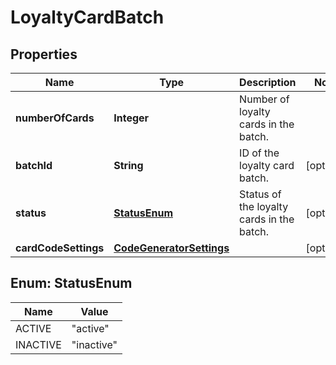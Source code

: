 

# LoyaltyCardBatch

## Properties

Name | Type | Description | Notes
------------ | ------------- | ------------- | -------------
**numberOfCards** | **Integer** | Number of loyalty cards in the batch. | 
**batchId** | **String** | ID of the loyalty card batch. |  [optional]
**status** | [**StatusEnum**](#StatusEnum) | Status of the loyalty cards in the batch. |  [optional]
**cardCodeSettings** | [**CodeGeneratorSettings**](CodeGeneratorSettings.md) |  |  [optional]



## Enum: StatusEnum

Name | Value
---- | -----
ACTIVE | &quot;active&quot;
INACTIVE | &quot;inactive&quot;



